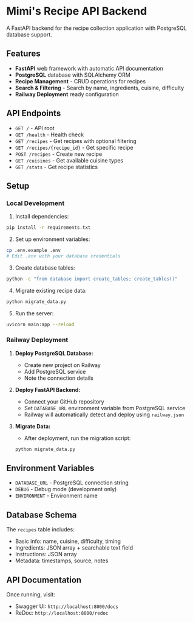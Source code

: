 # Mimi's Recipe API Backend

A FastAPI backend for the recipe collection application with PostgreSQL database support.

## Features

- **FastAPI** web framework with automatic API documentation
- **PostgreSQL** database with SQLAlchemy ORM
- **Recipe Management** - CRUD operations for recipes
- **Search & Filtering** - Search by name, ingredients, cuisine, difficulty
- **Railway Deployment** ready configuration

## API Endpoints

- `GET /` - API root
- `GET /health` - Health check
- `GET /recipes` - Get recipes with optional filtering
- `GET /recipes/{recipe_id}` - Get specific recipe
- `POST /recipes` - Create new recipe
- `GET /cuisines` - Get available cuisine types
- `GET /stats` - Get recipe statistics

## Setup

### Local Development

1. Install dependencies:
```bash
pip install -r requirements.txt
```

2. Set up environment variables:
```bash
cp .env.example .env
# Edit .env with your database credentials
```

3. Create database tables:
```bash
python -c "from database import create_tables; create_tables()"
```

4. Migrate existing recipe data:
```bash
python migrate_data.py
```

5. Run the server:
```bash
uvicorn main:app --reload
```

### Railway Deployment

1. **Deploy PostgreSQL Database:**
   - Create new project on Railway
   - Add PostgreSQL service
   - Note the connection details

2. **Deploy FastAPI Backend:**
   - Connect your GitHub repository
   - Set `DATABASE_URL` environment variable from PostgreSQL service
   - Railway will automatically detect and deploy using `railway.json`

3. **Migrate Data:**
   - After deployment, run the migration script:
   ```bash
   python migrate_data.py
   ```

## Environment Variables

- `DATABASE_URL` - PostgreSQL connection string
- `DEBUG` - Debug mode (development only)
- `ENVIRONMENT` - Environment name

## Database Schema

The `recipes` table includes:
- Basic info: name, cuisine, difficulty, timing
- Ingredients: JSON array + searchable text field
- Instructions: JSON array
- Metadata: timestamps, source, notes

## API Documentation

Once running, visit:
- Swagger UI: `http://localhost:8000/docs`
- ReDoc: `http://localhost:8000/redoc`
